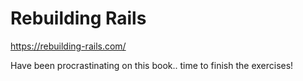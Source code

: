 # Rebuilding Rails

https://rebuilding-rails.com/

Have been procrastinating on this book.. time to finish the exercises!